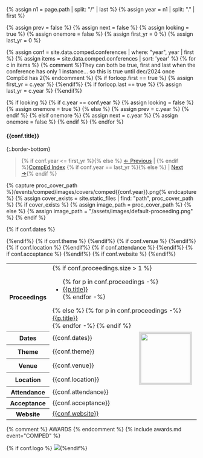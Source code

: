 {% assign n1 = page.path | split: "/" | last %}
{% assign year = n1 | split: "." | first %}

{% assign prev = false %}
{% assign next = false %}
{% assign looking = true %}
{% assign onemore = false %}
{% assign first_yr = 0 %}
{% assign last_yr = 0 %}

{% assign conf = site.data.comped.conferences | where: "year", year | first %}
{% assign items = site.data.comped.conferences | sort: 'year' %}
{% for c in items %}
  {% comment %}They can both be true, first and last when the
  conference has only 1 instance... so this is true until dec/2024
  once CompEd has 2{% endcomment %}
  {% if forloop.first == true %}
    {% assign first_yr = c.year %}
  {%endif%}
  {% if forloop.last == true %}
    {% assign last_yr = c.year %}
  {%endif%}

  {% if looking %}
    {% if c.year == conf.year %}
      {% assign looking = false %}
      {% assign onemore = true %}
    {% else %}
      {% assign prev = c.year %}
    {% endif %}
  {% elsif onemore %}
    {% assign next = c.year %}
    {% assign onemore = false %}
  {% endif %}
{% endfor %}

#### {{conf.title}}
{:.border-bottom}

> <a name="top" id="top"></a> {% if conf.year <= first_yr %}{% else %} <a href="{{prev}}.html">← Previous</a> &#124; {% endif %}<a href="conferences.html">CompEd Index</a> {% if conf.year == last_yr %}{% else %} &#124; <a href="{{next}}.html">Next →</a>{% endif %}

<table class="table table-sm">
  <tbody>
    <tr><th>Proceedings</th>
    <td colspan="2">
      {% if conf.proceedings.size > 1 %}
      <ul>{% for p in conf.proceedings -%}
      <li><a href="{{p.doi}}">{{p.title}}</a></li>
      {% endfor -%}</ul>
      {% else %}
      {% for p in conf.proceedings -%}
      <a href="{{p.doi}}">{{p.title}}</a><br>
      {% endfor -%}
      {% endif %}
    </td></tr>

{% capture proc_cover_path %}/events/comped/images/covers/comped{{conf.year}}.png{% endcapture %}
{% assign cover_exists = site.static_files | find: "path", proc_cover_path %}
{% if cover_exists %}
{% assign image_path = proc_cover_path %}
{% else %}
{% assign image_path = "/assets/images/default-proceeding.png" %}
{% endif %}

{% if conf.dates %}
<tr><th>Dates</th><td>{{conf.dates}}</td><td rowspan="4" style="text-align:right"><img width="131" style="border: 5px solid #ddd;" src="{{image_path}}">&nbsp;
</td></tr>{%endif%}
{% if conf.theme %}
<tr><th>Theme</th><td colspan="2">{{conf.theme}}</td></tr>{%endif%}
{% if conf.venue %}
<tr><th>Venue</th><td>{{conf.venue}}</td></tr>{%endif%}
{% if conf.location %}
<tr><th>Location</th><td>{{conf.location}}</td></tr>{%endif%}
{% if conf.attendance %}
<tr><th>Attendance</th><td>{{conf.attendance}}</td></tr>{%endif%}
{% if conf.acceptance %}
<tr><th>Acceptance</th><td colspan="2">{{conf.acceptance}}</td></tr>{%endif%}
{% if conf.website %}
<tr><th>Website</th><td colspan="2"><a href="{{conf.website}}" target="_blank">{{conf.website}}</a></td></tr>{%endif%}
  </tbody>
</table>

{% comment %} AWARDS {% endcomment %}
{% include awards.md event="COMPED" %}




{% if conf.logo %}&nbsp;<img src="images/logos/{{conf.logo}}">{%endif%}
